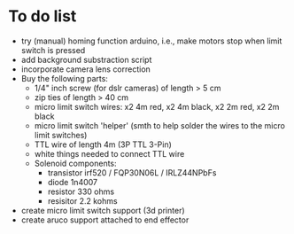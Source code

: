 # To do list
- try (manual) homing function arduino, i.e., make motors stop when limit switch is pressed
- add background substraction script
- incorporate camera lens correction
- Buy the following parts:
    - 1/4" inch screw (for dslr cameras) of length > 5 cm
    - zip ties of length > 40 cm
    - micro limit switch wires: x2 4m red, x2 4m black, x2 2m red, x2 2m black
    - micro limit switch 'helper' (smth to help solder the wires to the micro limit switches)
    - TTL wire of length 4m (3P TTL 3-Pin)
    - white things needed to connect TTL wire 
    - Solenoid components:
        - transistor irf520 / FQP30N06L / IRLZ44NPbFs 
        - diode 1n4007
        - resistor 330 ohms
        - resisitor 2.2 kohms
- create micro limit switch support (3d printer)
- create aruco support attached to end effector
